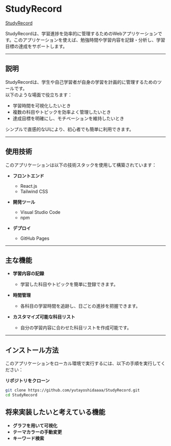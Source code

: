 # StudyRecord

[StudyRecord](https://yutayoshidaaaa.github.io/StudyRecord)

StudyRecordは、学習進捗を効率的に管理するためのWebアプリケーションです。このアプリケーションを使えば、勉強時間や学習内容を記録・分析し、学習目標の達成をサポートします。

---

## 説明

StudyRecordは、学生や自己学習者が自身の学習を計画的に管理するためのツールです。  
以下のような場面で役立ちます：
- 学習時間を可視化したいとき
- 複数の科目やトピックを効率よく管理したいとき
- 達成目標を明確にし、モチベーションを維持したいとき

シンプルで直感的なUIにより、初心者でも簡単に利用できます。

---

## 使用技術

このアプリケーションは以下の技術スタックを使用して構築されています：

- **フロントエンド**
  - React.js  
  - Tailwind CSS  

- **開発ツール**
  - Visual Studio Code
  - npm

- **デプロイ**
  - GitHub Pages

---

## 主な機能

- **学習内容の記録**
  - 学習した科目やトピックを簡単に登録できます。

- **時間管理**
  - 各科目の学習時間を追跡し、日ごとの進捗を把握できます。

- **カスタマイズ可能な科目リスト**
  - 自分の学習内容に合わせた科目リストを作成可能です。


---

## インストール方法

このアプリケーションをローカル環境で実行するには、以下の手順を実行してください：

 **リポジトリをクローン**
   ```bash
   git clone https://github.com/yutayoshidaaaa/StudyRecord.git
   cd StudyRecord
```

## 将来実装したいと考えている機能

- **グラフを用いて可視化**  
- **テーマカラーの手動変更**  
- **キーワード検索**  
